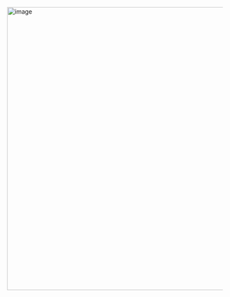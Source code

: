 <img width="1154" height="662" alt="image" src="https://github.com/user-attachments/assets/610936e5-5600-408e-8e8c-d40a52f29e5e" />
